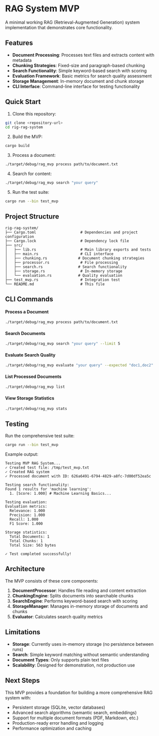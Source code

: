 # RAG System MVP

A minimal working RAG (Retrieval-Augmented Generation) system implementation that demonstrates core functionality.

## Features

- **Document Processing**: Processes text files and extracts content with metadata
- **Chunking Strategies**: Fixed-size and paragraph-based chunking
- **Search Functionality**: Simple keyword-based search with scoring
- **Evaluation Framework**: Basic metrics for search quality assessment
- **Storage Management**: In-memory document and chunk storage
- **CLI Interface**: Command-line interface for testing functionality

## Quick Start

1. Clone this repository:
```bash
git clone <repository-url>
cd rig-rag-system
```

2. Build the MVP:
```bash
cargo build
```

3. Process a document:
```bash
./target/debug/rag_mvp process path/to/document.txt
```

4. Search for content:
```bash
./target/debug/rag_mvp search "your query"
```

5. Run the test suite:
```bash
cargo run --bin test_mvp
```

## Project Structure

```
rig-rag-system/
├── Cargo.toml                    # Dependencies and project configuration
├── Cargo.lock                    # Dependency lock file
├── src/
│   ├── lib.rs                    # Main library exports and tests
│   ├── main.rs                   # CLI interface
│   ├── chunking.rs              # Document chunking strategies
│   ├── processor.rs              # File processing
│   ├── search.rs                # Search functionality
│   ├── storage.rs                # In-memory storage
│   └── evaluation.rs            # Quality evaluation
├── test_mvp.rs                   # Integration test
└── README.md                     # This file
```

## CLI Commands

#### Process a Document
```bash
./target/debug/rag_mvp process path/to/document.txt
```

#### Search Documents
```bash
./target/debug/rag_mvp search "your query" --limit 5
```

#### Evaluate Search Quality
```bash
./target/debug/rag_mvp evaluate "your query" --expected "doc1,doc2"
```

#### List Processed Documents
```bash
./target/debug/rag_mvp list
```

#### View Storage Statistics
```bash
./target/debug/rag_mvp stats
```

## Testing

Run the comprehensive test suite:
```bash
cargo run --bin test_mvp
```

Example output:
```
Testing MVP RAG System...
✓ Created test file: /tmp/test_mvp.txt
✓ Created RAG system
✓ Processed document with ID: 626a6491-6794-4829-a8fc-7d00df52ea5c

Testing search functionality:
Found 1 results for 'machine learning':
  1. [Score: 1.000] # Machine Learning Basics...

Testing evaluation:
Evaluation metrics:
  Relevance: 1.000
  Precision: 1.000
  Recall: 1.000
  F1 Score: 1.000

Storage statistics:
  Total Documents: 1
  Total Chunks: 1
  Total Size: 563 bytes

✓ Test completed successfully!
```

## Architecture

The MVP consists of these core components:

1. **DocumentProcessor**: Handles file reading and content extraction
2. **ChunkingEngine**: Splits documents into searchable chunks
3. **SearchEngine**: Performs keyword-based search with scoring
4. **StorageManager**: Manages in-memory storage of documents and chunks
5. **Evaluator**: Calculates search quality metrics

## Limitations

- **Storage**: Currently uses in-memory storage (no persistence between runs)
- **Search**: Simple keyword matching without semantic understanding
- **Document Types**: Only supports plain text files
- **Scalability**: Designed for demonstration, not production use

## Next Steps

This MVP provides a foundation for building a more comprehensive RAG system with:
- Persistent storage (SQLite, vector databases)
- Advanced search algorithms (semantic search, embeddings)
- Support for multiple document formats (PDF, Markdown, etc.)
- Production-ready error handling and logging
- Performance optimization and caching